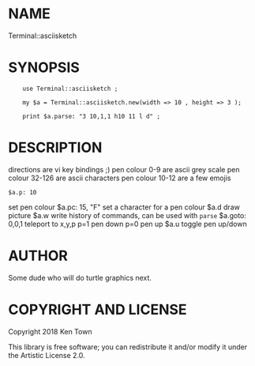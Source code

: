 
NAME
====

Terminal::asciisketch

SYNOPSIS
========

```perl6
    use Terminal::asciisketch ;
    
    my $a = Terminal::asciisketch.new(width => 10 , height => 3 );
    
    print $a.parse: "3 10,1,1 h10 11 l d" ;
```

DESCRIPTION
===========

directions are vi key bindings ;)
pen colour 0-9 are ascii grey scale
pen colour 32-126 are ascii characters
pen colour 10-12 are a few emojis

    $a.p: 10
set pen colour
    $a.pc: 15, "F"
set a character for a pen colour
    $a.d
draw picture
    $a.w
write history of commands, can be used with `parse`
    $a.goto: 0,0,1
teleport to x,y,p p=1 pen down p=0 pen up
    $a.u
toggle pen up/down

AUTHOR
======

Some dude who will do turtle graphics next.

COPYRIGHT AND LICENSE
=====================

Copyright 2018 Ken Town

This library is free software; you can redistribute it and/or modify it under the Artistic License 2.0.


